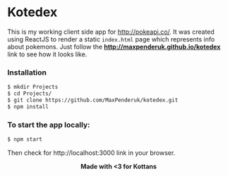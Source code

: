 # Kotedex

This is my working client side app for http://pokeapi.co/. It was created using ReactJS to render a static `index.html` page which represents info about pokemons. Just follow the <b>http://maxpenderuk.github.io/kotedex</b> link to see how it looks like.

### Installation
```sh
$ mkdir Projects
$ cd Projects/
$ git clone https://github.com/MaxPenderuk/kotedex.git
$ npm install
```

### To start the app locally:
```sh
$ npm start
```
Then check for http://localhost:3000 link in your browser.

<p align="center"><b>Made with <3 for Kottans</b></p>

